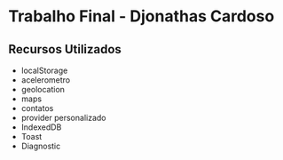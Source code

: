 # Trabalho Final - Djonathas Cardoso

## Recursos Utilizados
* localStorage
* acelerometro
* geolocation
* maps
* contatos
* provider personalizado
* IndexedDB
* Toast
* Diagnostic
